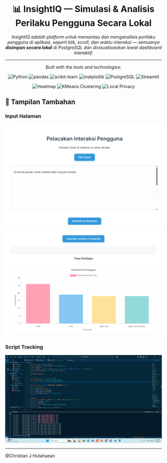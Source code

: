 <div align="center">

# 📊 **InsightIQ — Simulasi & Analisis Perilaku Pengguna Secara Lokal**

*InsightIQ adalah platform untuk memantau dan menganalisis perilaku pengguna di aplikasi, seperti klik, scroll, dan waktu interaksi — semuanya **disimpan secara lokal** di PostgreSQL dan divisualisasikan lewat dashboard interaktif.*

---

*Built with the tools and technologies:*

![Python](https://img.shields.io/badge/Python-3.10%2B-3776AB?logo=python&logoColor=white)
![pandas](https://img.shields.io/badge/pandas-Data%20Analysis-150458?logo=pandas&logoColor=white)
![scikit-learn](https://img.shields.io/badge/scikit--learn-KMeans-f7931e?logo=scikit-learn&logoColor=white)
![matplotlib](https://img.shields.io/badge/matplotlib-Visualization-11557c?logo=matplotlib&logoColor=white)
![PostgreSQL](https://img.shields.io/badge/PostgreSQL-Database-336791?logo=postgresql&logoColor=white)
![Streamlit](https://img.shields.io/badge/Streamlit-Interactive%20Dashboard-ff4b4b?logo=streamlit&logoColor=white)

![Heatmap](https://img.shields.io/badge/Heatmap%20Visualization-🔥-orange)
![KMeans Clustering](https://img.shields.io/badge/KMeans%20Clustering-🧠-success)
![Local Privacy](https://img.shields.io/badge/Privacy%20First-🔒-blue)


</div>

## 📸 Tampilan Tambahan

### Input Halaman
![Input Halaman](images/input%20tampilan.png)

![Tampilan Dashboard](images/visual%20hasil%20perilaku.png)

### Script Tracking
![Script Tracking](images/script.png)

---

@Christian J Hutahaean
